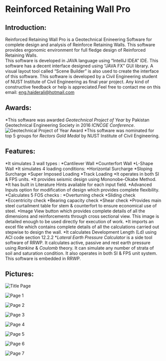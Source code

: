 # Reinforced Retaining Wall Pro
## Introduction:
Reinforced Retaining Wall Pro is a Geotechnical Enineering Software for complete design and analysis of Reinforce Retaining Walls. This software provides ergonomic environment for full fledge design of Reinforced Retaining Walls.  
This software is developed in JAVA language using “IntelliJ IDEA” IDE. This software has a decent interface designed using “JAVA FX” GUI library. A visual layout tool called “Scene Builder” is also used to create the interface of this software.
This software is developed by a Civil Engineering student of NUST Institute of Civil Engineering as final year project. Any kind of constructive feedback or help is appreciated.Feel free to contact me on this email: eng.haiderali@hotmail.com
 ## Awards:
*This software was awarded _Geotechnical Project of Year_ by Pakistan Geotechnical Engineering Society in 2016 _ICNCGE Conference_.
![Geotechnical Project of Year Award](https://ibb.co/gSDqJb)
*This software was nominated for top 5 groups for _Rectors Gold Medal_ by NUST Institute of Civil Engineering.

## Features:
*It simulates 3 wall types :
  *Cantilever Wall
  *Counterfort Wall
  *L-Shape Wall
*It simulates 4 loading conditions:
  *Horizontal Surcharge
  *Sloping Surcharge
  *Super Imposed Loading
  *Track Loading
*It operates in both SI & FPS units.
*It provides seismic design using Mononobe-Okabe Method.
*It has built in Literature Hints available for each input field.
*Advanced Inputs option for modification of design which provides  complete flexibility.
*Calculates 5 FOS checks :
  *Overturning check
  *Sliding check
  *Eccentricity check
  *Bearing capacity check
  *Shear check
*Provides main steel curtailment table for stem & counterfort to ensure economical use of steel.
*Image View button which provides complete details of all the dimensions  and  reinforcements through cross sectional view. This image is detailed enough to be used directly for execution of work.
*It imports an excel file which contains complete details of all the calculations carried out stepwise to design the wall.
*It calculates Development Length (Ld) using ACI code section 12.2.2
*_Lateral Earth Pressure Calculator_ is a side tool software of RRWP. It calculates active, passive and rest earth pressure using *Rankine* & *Coulomb* theory. It can simulate any number of strata of soil and saturation condition. It also operates in both SI & FPS unit system. This software is embedded in RRWP.
## Pictures:

![Title Page](https://ibb.co/iQJXyb)

![Page 1](https://preview.ibb.co/c6NQJb/Page1.png)

![Page 2](https://ibb.co/iAZGPG)

![Page 3](https://ibb.co/k0Dzdb)

![Page 4](https://ibb.co/h2uuBw)

![Page 5](https://ibb.co/g2nQJb)

![Page 6](https://ibb.co/iEj5Jb)

![Page 7](https://ibb.co/nnhsyb)

